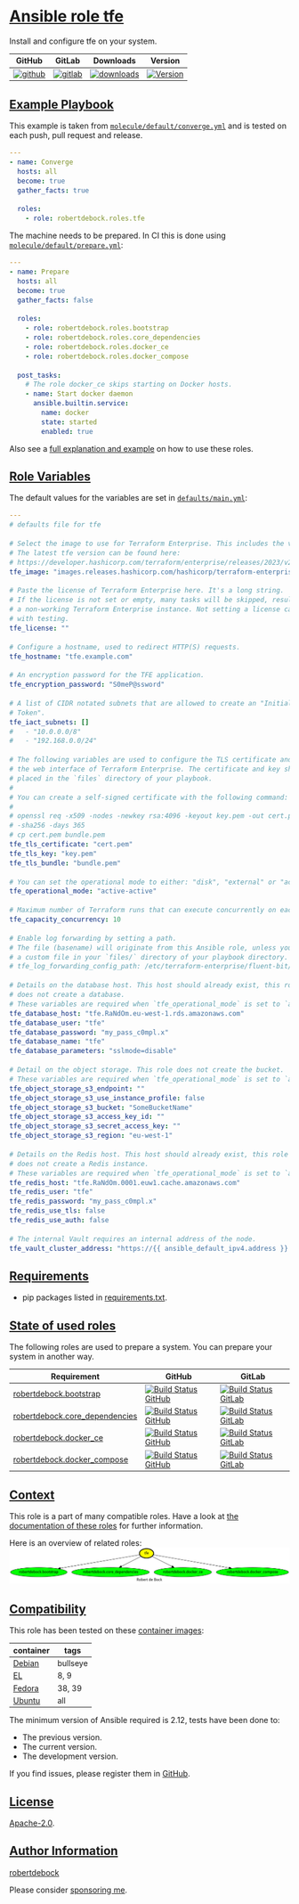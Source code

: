 # [Ansible role tfe](#tfe)

Install and configure tfe on your system.

|GitHub|GitLab|Downloads|Version|
|------|------|---------|-------|
|[![github](https://github.com/robertdebock/ansible-role-tfe/workflows/Ansible%20Molecule/badge.svg)](https://github.com/robertdebock/ansible-role-tfe/actions)|[![gitlab](https://gitlab.com/robertdebock-iac/ansible-role-tfe/badges/master/pipeline.svg)](https://gitlab.com/robertdebock-iac/ansible-role-tfe)|[![downloads](https://img.shields.io/ansible/role/d/robertdebock/tfe)](https://galaxy.ansible.com/robertdebock/tfe)|[![Version](https://img.shields.io/github/release/robertdebock/ansible-role-tfe.svg)](https://github.com/robertdebock/ansible-role-tfe/releases/)|

## [Example Playbook](#example-playbook)

This example is taken from [`molecule/default/converge.yml`](https://github.com/robertdebock/ansible-role-tfe/blob/master/molecule/default/converge.yml) and is tested on each push, pull request and release.

```yaml
---
- name: Converge
  hosts: all
  become: true
  gather_facts: true

  roles:
    - role: robertdebock.roles.tfe
```

The machine needs to be prepared. In CI this is done using [`molecule/default/prepare.yml`](https://github.com/robertdebock/ansible-role-tfe/blob/master/molecule/default/prepare.yml):

```yaml
---
- name: Prepare
  hosts: all
  become: true
  gather_facts: false

  roles:
    - role: robertdebock.roles.bootstrap
    - role: robertdebock.roles.core_dependencies
    - role: robertdebock.roles.docker_ce
    - role: robertdebock.roles.docker_compose

  post_tasks:
    # The role docker_ce skips starting on Docker hosts.
    - name: Start docker daemon
      ansible.builtin.service:
        name: docker
        state: started
        enabled: true
```

Also see a [full explanation and example](https://robertdebock.nl/how-to-use-these-roles.html) on how to use these roles.

## [Role Variables](#role-variables)

The default values for the variables are set in [`defaults/main.yml`](https://github.com/robertdebock/ansible-role-tfe/blob/master/defaults/main.yml):

```yaml
---
# defaults file for tfe

# Select the image to use for Terraform Enterprise. This includes the version.
# The latest tfe version can be found here:
# https://developer.hashicorp.com/terraform/enterprise/releases/2023/v202303-1
tfe_image: "images.releases.hashicorp.com/hashicorp/terraform-enterprise:v202309-1"

# Paste the license of Terraform Enterprise here. It's a long string.
# If the license is not set or empty, many tasks will be skipped, resulting in
# a non-working Terraform Enterprise instance. Not setting a license can help
# with testing.
tfe_license: ""

# Configure a hostname, used to redirect HTTP(S) requests.
tfe_hostname: "tfe.example.com"

# An encryption password for the TFE application.
tfe_encryption_password: "S0meP@ssword"

# A list of CIDR notated subnets that are allowed to create an "Initial Admin
# Token".
tfe_iact_subnets: []
#   - "10.0.0.0/8"
#   - "192.168.0.0/24"

# The following variables are used to configure the TLS certificate and key for
# the web interface of Terraform Enterprise. The certificate and key should be
# placed in the `files` directory of your playbook.
#
# You can create a self-signed certificate with the following command:
#
# openssl req -x509 -nodes -newkey rsa:4096 -keyout key.pem -out cert.pem \
# -sha256 -days 365
# cp cert.pem bundle.pem
tfe_tls_certificate: "cert.pem"
tfe_tls_key: "key.pem"
tfe_tls_bundle: "bundle.pem"

# You can set the operational mode to either: "disk", "external" or "active-active".
tfe_operational_mode: "active-active"

# Maximum number of Terraform runs that can execute concurrently on each Terraform Enterprise node.
tfe_capacity_concurrency: 10

# Enable log forwarding by setting a path.
# The file (basename) will originate from this Ansible role, unless you have
# a custom file in your `files/` directory of your playbook directory.
# tfe_log_forwarding_config_path: /etc/terraform-enterprise/fluent-bit/fluent-bit.conf

# Details on the database host. This host should already exist, this role
# does not create a database.
# These variables are required when `tfe_operational_mode` is set to `active-active` or `external`.
tfe_database_host: "tfe.RaNdOm.eu-west-1.rds.amazonaws.com"
tfe_database_user: "tfe"
tfe_database_password: "my_pass_c0mpl.x"
tfe_database_name: "tfe"
tfe_database_parameters: "sslmode=disable"

# Detail on the object storage. This role does not create the bucket.
# These variables are required when `tfe_operational_mode` is set to `active-active` or `external`.
tfe_object_storage_s3_endpoint: ""
tfe_object_storage_s3_use_instance_profile: false
tfe_object_storage_s3_bucket: "SomeBucketName"
tfe_object_storage_s3_access_key_id: ""
tfe_object_storage_s3_secret_access_key: ""
tfe_object_storage_s3_region: "eu-west-1"

# Details on the Redis host. This host should already exist, this role
# does not create a Redis instance.
# These variables are required when `tfe_operational_mode` is set to `active-active`.
tfe_redis_host: "tfe.RaNdOm.0001.euw1.cache.amazonaws.com"
tfe_redis_user: "tfe"
tfe_redis_password: "my_pass_c0mpl.x"
tfe_redis_use_tls: false
tfe_redis_use_auth: false

# The internal Vault requires an internal address of the node.
tfe_vault_cluster_address: "https://{{ ansible_default_ipv4.address }}:8201"
```

## [Requirements](#requirements)

- pip packages listed in [requirements.txt](https://github.com/robertdebock/ansible-role-tfe/blob/master/requirements.txt).

## [State of used roles](#state-of-used-roles)

The following roles are used to prepare a system. You can prepare your system in another way.

| Requirement | GitHub | GitLab |
|-------------|--------|--------|
|[robertdebock.bootstrap](https://galaxy.ansible.com/robertdebock/bootstrap)|[![Build Status GitHub](https://github.com/robertdebock/ansible-role-bootstrap/workflows/Ansible%20Molecule/badge.svg)](https://github.com/robertdebock/ansible-role-bootstrap/actions)|[![Build Status GitLab](https://gitlab.com/robertdebock-iac/ansible-role-bootstrap/badges/master/pipeline.svg)](https://gitlab.com/robertdebock-iac/ansible-role-bootstrap)|
|[robertdebock.core_dependencies](https://galaxy.ansible.com/robertdebock/core_dependencies)|[![Build Status GitHub](https://github.com/robertdebock/ansible-role-core_dependencies/workflows/Ansible%20Molecule/badge.svg)](https://github.com/robertdebock/ansible-role-core_dependencies/actions)|[![Build Status GitLab](https://gitlab.com/robertdebock-iac/ansible-role-core_dependencies/badges/master/pipeline.svg)](https://gitlab.com/robertdebock-iac/ansible-role-core_dependencies)|
|[robertdebock.docker_ce](https://galaxy.ansible.com/robertdebock/docker_ce)|[![Build Status GitHub](https://github.com/robertdebock/ansible-role-docker_ce/workflows/Ansible%20Molecule/badge.svg)](https://github.com/robertdebock/ansible-role-docker_ce/actions)|[![Build Status GitLab](https://gitlab.com/robertdebock-iac/ansible-role-docker_ce/badges/master/pipeline.svg)](https://gitlab.com/robertdebock-iac/ansible-role-docker_ce)|
|[robertdebock.docker_compose](https://galaxy.ansible.com/robertdebock/docker_compose)|[![Build Status GitHub](https://github.com/robertdebock/ansible-role-docker_compose/workflows/Ansible%20Molecule/badge.svg)](https://github.com/robertdebock/ansible-role-docker_compose/actions)|[![Build Status GitLab](https://gitlab.com/robertdebock-iac/ansible-role-docker_compose/badges/master/pipeline.svg)](https://gitlab.com/robertdebock-iac/ansible-role-docker_compose)|

## [Context](#context)

This role is a part of many compatible roles. Have a look at [the documentation of these roles](https://robertdebock.nl/) for further information.

Here is an overview of related roles:
![dependencies](https://raw.githubusercontent.com/robertdebock/ansible-role-tfe/png/requirements.png "Dependencies")

## [Compatibility](#compatibility)

This role has been tested on these [container images](https://hub.docker.com/u/robertdebock):

|container|tags|
|---------|----|
|[Debian](https://hub.docker.com/r/robertdebock/debian)|bullseye|
|[EL](https://hub.docker.com/r/robertdebock/enterpriselinux)|8, 9|
|[Fedora](https://hub.docker.com/r/robertdebock/fedora)|38, 39|
|[Ubuntu](https://hub.docker.com/r/robertdebock/ubuntu)|all|

The minimum version of Ansible required is 2.12, tests have been done to:

- The previous version.
- The current version.
- The development version.

If you find issues, please register them in [GitHub](https://github.com/robertdebock/ansible-role-tfe/issues).

## [License](#license)

[Apache-2.0](https://github.com/robertdebock/ansible-role-tfe/blob/master/LICENSE).

## [Author Information](#author-information)

[robertdebock](https://robertdebock.nl/)

Please consider [sponsoring me](https://github.com/sponsors/robertdebock).
